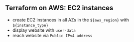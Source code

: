 ## Terraform on AWS: EC2 instances

- create EC2 instances in all AZs in the `${aws_region}` with `${instance_type}`
- display website with `user-data`
- reach website via `Public IPv4 address`